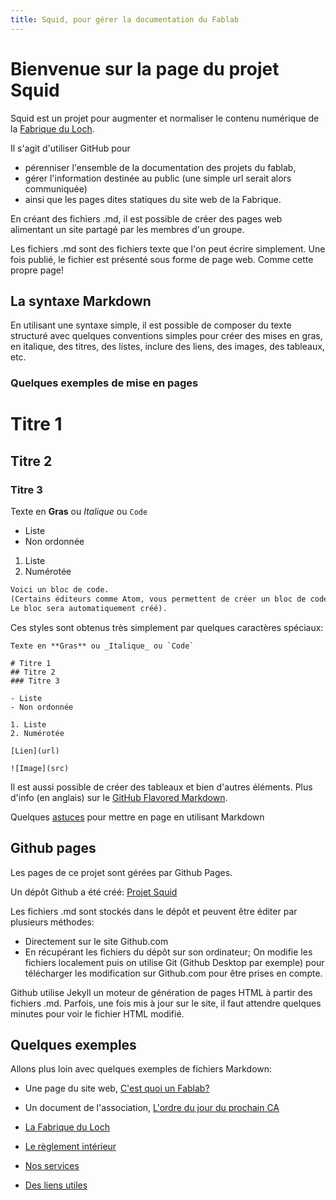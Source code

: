 ```yaml
---
title: Squid, pour gérer la documentation du Fablab
---
```


# Bienvenue sur la page du projet Squid

Squid est un projet pour augmenter et normaliser le contenu numérique de la [Fabrique du Loch](http://www.lafabriqueduloch.org/).

Il s'agit d'utiliser GitHub pour
- pérenniser l'ensemble de la documentation des projets du fablab,
- gérer l'information destinée au public (une simple url serait alors communiquée)
- ainsi que les pages dites statiques du site web de la Fabrique.


En créant des fichiers .md, il est possible de créer des pages web alimentant un site partagé par les membres d'un groupe.

Les fichiers .md sont des fichiers texte que l'on peut écrire simplement.
Une fois publié, le fichier est présenté sous forme de page web.
Comme cette propre page!

## La syntaxe Markdown
En utilisant une syntaxe simple, il est possible de composer du texte structuré avec quelques conventions simples
pour créer des mises en gras, en italique, des titres, des listes, inclure des liens, des images, des tableaux, etc.


### Quelques exemples de mise en pages

# Titre 1
## Titre 2
### Titre 3

Texte en **Gras** ou _Italique_ ou `Code`

- Liste
- Non ordonnée

1. Liste
2. Numérotée

```markdown
Voici un bloc de code.
(Certains éditeurs comme Atom, vous permettent de créer un bloc de code en tapant uniquement "code" sur une seule ligne.
Le bloc sera automatiquement créé).
```


Ces styles sont obtenus très simplement par quelques caractères spéciaux:

```
Texte en **Gras** ou _Italique_ ou `Code`

# Titre 1
## Titre 2
### Titre 3

- Liste
- Non ordonnée

1. Liste
2. Numérotée

[Lien](url)

![Image](src)
```

Il est aussi possible de créer des tableaux et bien d'autres éléments.
Plus d'info (en anglais) sur le [GitHub Flavored Markdown](https://guides.github.com/features/mastering-markdown/).

Quelques [astuces](tipstricks.md) pour mettre en page en utilisant Markdown

## Github pages
Les pages de ce projet sont gérées par Github Pages.

Un dépôt Github a été créé: [Projet Squid](http://github.com/arnaudswail/squid/)

Les fichiers .md sont stockés dans le dépôt et peuvent être éditer par plusieurs méthodes:
- Directement sur le site Github.com
- En récupérant les fichiers du dépôt sur son ordinateur; On modifie les fichiers localement
puis on utilise Git (Github Desktop par exemple) pour télécharger les modification sur Github.com pour être prises en compte.

Github utilise Jekyll un moteur de génération de pages HTML à partir des fichiers .md.
Parfois, une fois mis à jour sur le site, il faut attendre quelques minutes pour voir le fichier HTML modifié.

## Quelques exemples
Allons plus loin avec quelques exemples de fichiers Markdown:
- Une page du site web, [C'est quoi un Fablab?](https://arnaudswail.github.io/squid/fabloch)
- Un document de l'association, [L'ordre du jour du prochain CA](CA_du_11_janvier_2019.md)

- [La Fabrique du Loch](https://arnaudswail.github.io/squid/association)
- [Le règlement intérieur](https://arnaudswail.github.io/squid/reglement)
- [Nos services](https://arnaudswail.github.io/squid/services)
- [Des liens utiles](liens)

